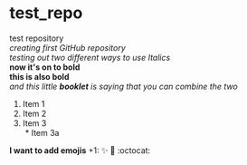 # test_repo
test repository  
*creating first GitHub repository*  
_testing out two different ways to use Italics_  
**now it's on to bold**  
__this is also bold__  
*and this little **booklet** is saying that you can combine the two*

1. Item 1  
2. Item 2  
3. Item 3  
  * Item 3a 

**I want to add emojis**
+1: :sparkles:  :camel:  :octocat:  
